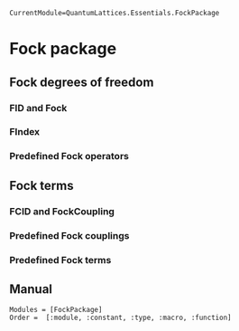 ```@meta
CurrentModule=QuantumLattices.Essentials.FockPackage
```

# Fock package

## Fock degrees of freedom

### FID and Fock

### FIndex

### Predefined Fock operators

## Fock terms

### FCID and FockCoupling

### Predefined Fock couplings

### Predefined Fock terms

## Manual

```@autodocs
Modules = [FockPackage]
Order =  [:module, :constant, :type, :macro, :function]
```
